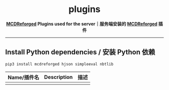 <h1 align="center">plugins</h1>

<p align="center"> 
  <b><a href="https://github.com/Fallen-Breath/MCDReforged">MCDReforged</a> Plugins used for the server｜服务端安装的 <a href="https://github.com/Fallen-Breath/MCDReforged">MCDReforged</a> 插件</b>
</p>

------

## Install Python dependencies / 安装 Python 依赖

``` sh
pip3 install mcdreforged hjson simpleeval nbtlib
```

| Name/插件名 | Description | 描述 |
|-------------|-------------|------|
|             |             |      |
